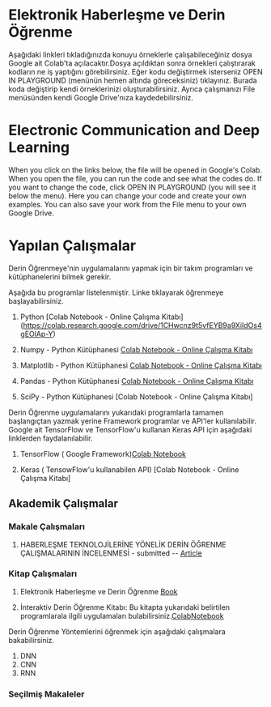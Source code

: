 # Elektronik Haberleşme ve Derin Öğrenme
Aşağıdaki linkleri tıkladığınızda konuyu örneklerle çalışabileceğiniz dosya Google ait Colab'ta açılacaktır.Dosya açıldıktan sonra örnekleri çalıştırarak kodların ne iş yaptığını görebilirsiniz. Eğer kodu değiştirmek isterseniz OPEN IN PLAYGROUND (menünün hemen altında göreceksiniz) tıklayınız. Burada koda değiştirip kendi örneklerinizi oluşturabilirsiniz. Ayrıca çalışmanızı File menüsünden kendi Google Drive'nıza kaydedebilirsiniz.

# Electronic Communication and Deep Learning
When you click on the links below, the file will be opened in Google's Colab. When you open the file, you can run the code and see what the codes do. If you want to change the code, click OPEN IN PLAYGROUND (you will see it below the menu). Here you can change your code and create your own examples. You can also save your work from the File menu to your own Google Drive.

# Yapılan Çalışmalar
Derin Öğrenmeye'nin uygulamalarını yapmak için bir takım programları ve kütüphanelerini bilmek gerekir.

Aşağıda bu programlar listelenmiştir. Linke tıklayarak öğrenmeye başlayabilirsiniz.

1. Python [Colab Notebook - Online Çalışma Kitabı] (https://colab.research.google.com/drive/1CHwcnz9t5vfEYB9a9XiIdOs4gEOlAp-Y)

2. Numpy - Python Kütüphanesi [Colab Notebook - Online Çalışma Kitabı](https://colab.research.google.com/drive/12lglhecoXXNxDAv264Cnj2BM9CSf6FP-)

3. Matplotlib - Python Kütüphanesi [Colab Notebook - Online Çalışma Kitabı](https://colab.research.google.com/drive/1Lnwci8vQCNthIoLQxsWhYeKe3wzNkwso)

4. Pandas - Python Kütüphanesi [Colab Notebook - Online Çalışma Kitabı](https://colab.research.google.com/drive/1Ry11YCqWwTjBsN7wtCT-sU_dCQ7S0DZY)

5. SciPy - Python Kütüphanesi [Colab Notebook - Online Çalışma Kitabı]

Derin Öğrenme uygulamalarını yukarıdaki programlarla tamamen başlangıçtan yazmak yerine Framework programlar ve API'ler kullanılabilir.
Google ait TensorFlow ve TensorFlow'u kullanan Keras API için aşağıdaki linklerden faydalanılabilir.

1. TensorFlow ( Google Framework)[Colab Notebook](https://drive.google.com/file/d/1SkCuLOHaeT78rUv38zcrkEYZbbA8l3Cz/view?usp=sharing)

2. Keras ( TensowFlow'u kullanabilen API) [Colab Notebook - Online Çalışma Kitabı]

## Akademik Çalışmalar

### Makale Çalışmaları

1. HABERLEŞME TEKNOLOJİLERİNE YÖNELİK DERİN ÖĞRENME ÇALIŞMALARININ İNCELENMESİ - submitted -- 
[Article](https://drive.google.com/file/d/1btsDU0Me_ohimliONNKhaOTTfrFZa4wm/view?usp=sharing)

### Kitap Çalışmaları

1. Elektronik Haberleşme ve Derin Öğrenme [Book](https://drive.google.com/file/d/1qE1XYyPP-ZgtGJ4cXpRzGTsqdTZ41xoh/view?usp=sharing)

2. İnteraktiv Derin Öğrenme Kitabı: Bu kitapta yukarıdaki belirtilen programlarala ilgili uygulamaları bulabilirsiniz.[ColabNotebook](https://colab.research.google.com/drive/1nXA6imGNoB_W_jptGiVCHJxqCA3Z1X2N)

Derin Öğrenme Yöntemlerini öğrenmek için aşağıdaki çalışmalara bakabilirsiniz.

1. DNN
2. CNN
3. RNN

### Seçilmiş Makaleler
